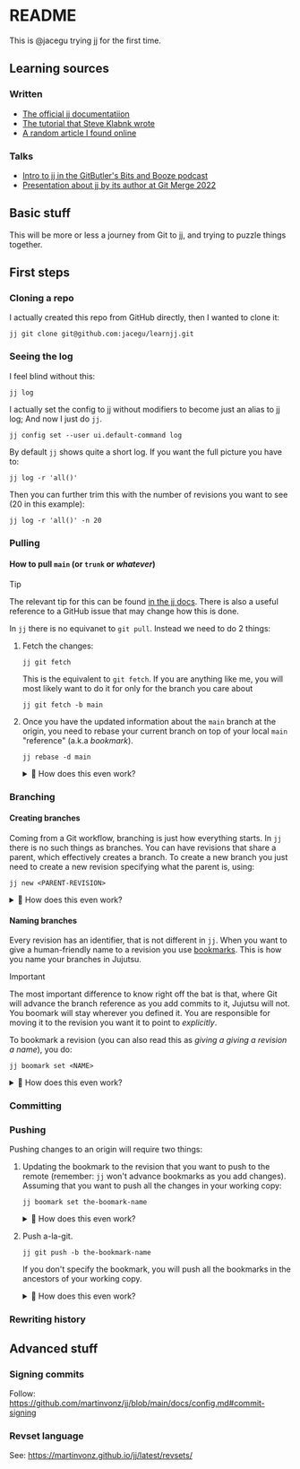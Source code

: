 # README

This is @jacegu trying jj for the first time.


## Learning sources

### Written
- [The official jj documentatiion](https://martinvonz.github.io/jj/latest/)
- [The tutorial that Steve Klabnk wrote](https://steveklabnik.github.io/jujutsu-tutorial/sharing-code/remotes.html)
- [A random article I found online](https://reasonablypolymorphic.com/blog/jj-strategy/index.html)

### Talks
- [Intro to jj in the GitButler's Bits and Booze podcast](https://www.youtube.com/watch?v=dwyMlLYIrPk)
- [Presentation about jj by its author at Git Merge 2022](https://www.youtube.com/watch?v=bx_LGilOuE4)


## Basic stuff

This will be more or less a journey from Git to jj, and trying to puzzle things together.


## First steps

### Cloning a repo
I actually created this repo from GitHub directly, then I wanted to clone it:

```
jj git clone git@github.com:jacegu/learnjj.git
```

### Seeing the log

I feel blind without this:
```
jj log
```

I actually set the config to jj without modifiers to become just an alias to jj log; And now I just do `jj`.
```
jj config set --user ui.default-command log
```

By default `jj` shows quite a short log. If you want the full picture you have to:
```
jj log -r 'all()'
```
Then you can further trim this with the number of revisions you want to see (20 in this example):
```
jj log -r 'all()' -n 20
```

### Pulling 

#### How to pull `main` (or `trunk` or _whatever_)

> [!TIP]
> The relevant tip for this can be found [in the jj docs](https://martinvonz.github.io/jj/latest/github/#updating-the-repository).
> There is also a useful reference to a GitHub issue that may change how this is done.

In `jj` there is no equivanet to `git pull`. Instead we need to do 2 things:

1. Fetch the changes:
    ```
    jj git fetch
    ```
    This is the equivalent to `git fetch`. If you are anything like me, you will most likely want to do it for only for the branch you care about
    ```
    jj git fetch -b main
    ```
2. Once you have the updated information about the `main` branch at the origin, you need to rebase your current branch on top of your local `main` "reference" (a.k.a _bookmark_).
    ```
    jj rebase -d main
    ```

    <details>
    <summary>🤨 How does this even work?</summary>

    The best way to understand this is to read through [`jj rebase --help`](https://martinvonz.github.io/jj/latest/cli-reference/#jj-rebase).
    The important bits here are:
    - When not specifying `-b`, `-s` or `-r`, which defines the _what_ to rebase, the default value is `-b @`, which is the current branch.
    - In the context of rebase, the _branch_ of a commit is, the commit iself, its descendants, and all the ancestors it doesn't have in common with the destination commit.
    </details>


### Branching

#### Creating branches

Coming from a Git workflow, branching is just how everything starts. In `jj` there is no such things as branches. You can have revisions that share a parent, which effectively creates a branch. To create a new branch you just need to create a new revision specifying what the parent is, using:
```
jj new <PARENT-REVISION>
```

<details>
<summary>🤨 How does this even work?</summary>

##### What's a branch, anyway?
> [!TIP]
> A branch happens when you have 2 commits with the same immediate ancestor.
> ```
> B C
> |/
> A
> ```

In Jujutsu, when you create a new commit you provide the parent you want for it. If you don't specify anything the ancestor will always be your working copy. 

```
jj new
```

Provided this is your current status (`B` is your working copy):
```
@B
 |
 A
```

When you `jj new`, you will end up with:
```
@C
 |
 B
 |
 A
```

However, you can provide the parent you want:

```
jj new A
```

Then you would end up with a branch:

```
B @C
|/
A
```
</details>

#### Naming branches

Every revision has an identifier, that is not different in `jj`. When you want to give a human-friendly name to a revision you use [bookmarks](https://martinvonz.github.io/jj/latest/bookmarks/). This is how you name your branches in Jujutsu.

> [!IMPORTANT]  
> The most important difference to know right off the bat is that, where Git will advance the branch reference as you add commits to it, Jujutsu will not. You boomark will stay wherever you defined it. You are responsible for moving it to the revision you want it to point to _explicitly_. 

To bookmark a revision (you can also read this as _giving a giving a revision a name_), you do:
```
jj boomark set <NAME>
```
<details>
<summary>🤨 How does this even work?</summary>

By default, this will set the bookmark to your working copy. You can also provide an specific revision when doing it. Note that if the revision you are targeting is not a child of the revision the bookmark currently points to, you will have to provide the extra parameter `-B` or `--allow-backwards`. 

Note that if the bookmark already exists, what we are doing here is moving the bookmark to a different revision.

See [`jj bookmark set --help`](https://martinvonz.github.io/jj/latest/cli-reference/#jj-bookmark-set) for more details.
</details> 


### Committing


### Pushing

Pushing changes to an origin will require two things:

1. Updating the bookmark to the revision that you want to push to the remote (remember: `jj` won't advance bookmarks as you add changes). Assuming that you want to push all the changes in your working copy:
    ```
    jj boomark set the-boomark-name
    ```
    <details>
    <summary>🤨 How does this even work?</summary>
    
    What you are doing here is updating a bookmark to point to your working copy. Alternatively, you could specify a revision for your bookmark by running `jj bookmark set the-bookmark-name -r <REVISION>`. See [`jj bookmark --help`](https://martinvonz.github.io/jj/latest/cli-reference/#jj-bookmark) for more information on this.
    </details>
2. Push a-la-git.
    ```
    jj git push -b the-bookmark-name
    ```
    If you don't specify the bookmark, you will push all the bookmarks in the ancestors of your working copy. 

    <details>
    <summary>🤨 How does this even work?</summary>
    
    To better understand how this works see [`jj git push --help`](https://martinvonz.github.io/jj/latest/cli-reference/#jj-git-push).
    </details>






### Rewriting history



## Advanced stuff

### Signing commits
Follow: https://github.com/martinvonz/jj/blob/main/docs/config.md#commit-signing

### Revset language
See: https://martinvonz.github.io/jj/latest/revsets/
